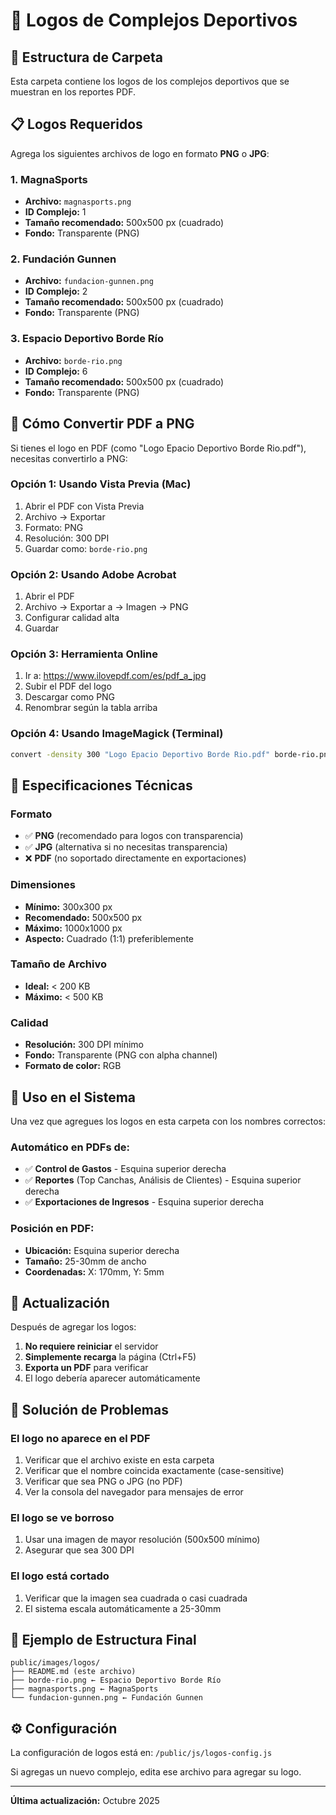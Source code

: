 # 🎨 Logos de Complejos Deportivos

## 📁 Estructura de Carpeta

Esta carpeta contiene los logos de los complejos deportivos que se muestran en los reportes PDF.

## 📋 Logos Requeridos

Agrega los siguientes archivos de logo en formato **PNG** o **JPG**:

### 1. MagnaSports
- **Archivo:** `magnasports.png`
- **ID Complejo:** 1
- **Tamaño recomendado:** 500x500 px (cuadrado)
- **Fondo:** Transparente (PNG)

### 2. Fundación Gunnen
- **Archivo:** `fundacion-gunnen.png`
- **ID Complejo:** 2
- **Tamaño recomendado:** 500x500 px (cuadrado)
- **Fondo:** Transparente (PNG)

### 3. Espacio Deportivo Borde Río
- **Archivo:** `borde-rio.png`
- **ID Complejo:** 6
- **Tamaño recomendado:** 500x500 px (cuadrado)
- **Fondo:** Transparente (PNG)

## 🔧 Cómo Convertir PDF a PNG

Si tienes el logo en PDF (como "Logo Epacio Deportivo Borde Rio.pdf"), necesitas convertirlo a PNG:

### Opción 1: Usando Vista Previa (Mac)
1. Abrir el PDF con Vista Previa
2. Archivo → Exportar
3. Formato: PNG
4. Resolución: 300 DPI
5. Guardar como: `borde-rio.png`

### Opción 2: Usando Adobe Acrobat
1. Abrir el PDF
2. Archivo → Exportar a → Imagen → PNG
3. Configurar calidad alta
4. Guardar

### Opción 3: Herramienta Online
1. Ir a: https://www.ilovepdf.com/es/pdf_a_jpg
2. Subir el PDF del logo
3. Descargar como PNG
4. Renombrar según la tabla arriba

### Opción 4: Usando ImageMagick (Terminal)
```bash
convert -density 300 "Logo Epacio Deportivo Borde Rio.pdf" borde-rio.png
```

## 📐 Especificaciones Técnicas

### Formato
- ✅ **PNG** (recomendado para logos con transparencia)
- ✅ **JPG** (alternativa si no necesitas transparencia)
- ❌ **PDF** (no soportado directamente en exportaciones)

### Dimensiones
- **Mínimo:** 300x300 px
- **Recomendado:** 500x500 px
- **Máximo:** 1000x1000 px
- **Aspecto:** Cuadrado (1:1) preferiblemente

### Tamaño de Archivo
- **Ideal:** < 200 KB
- **Máximo:** < 500 KB

### Calidad
- **Resolución:** 300 DPI mínimo
- **Fondo:** Transparente (PNG con alpha channel)
- **Formato de color:** RGB

## 🎯 Uso en el Sistema

Una vez que agregues los logos en esta carpeta con los nombres correctos:

### Automático en PDFs de:
- ✅ **Control de Gastos** - Esquina superior derecha
- ✅ **Reportes** (Top Canchas, Análisis de Clientes) - Esquina superior derecha
- ✅ **Exportaciones de Ingresos** - Esquina superior derecha

### Posición en PDF:
- **Ubicación:** Esquina superior derecha
- **Tamaño:** 25-30mm de ancho
- **Coordenadas:** X: 170mm, Y: 5mm

## 🔄 Actualización

Después de agregar los logos:

1. **No requiere reiniciar** el servidor
2. **Simplemente recarga** la página (Ctrl+F5)
3. **Exporta un PDF** para verificar
4. El logo debería aparecer automáticamente

## 🐛 Solución de Problemas

### El logo no aparece en el PDF
1. Verificar que el archivo existe en esta carpeta
2. Verificar que el nombre coincida exactamente (case-sensitive)
3. Verificar que sea PNG o JPG (no PDF)
4. Ver la consola del navegador para mensajes de error

### El logo se ve borroso
1. Usar una imagen de mayor resolución (500x500 mínimo)
2. Asegurar que sea 300 DPI

### El logo está cortado
1. Verificar que la imagen sea cuadrada o casi cuadrada
2. El sistema escala automáticamente a 25-30mm

## 📝 Ejemplo de Estructura Final

```
public/images/logos/
├── README.md (este archivo)
├── borde-rio.png ← Espacio Deportivo Borde Río
├── magnasports.png ← MagnaSports
└── fundacion-gunnen.png ← Fundación Gunnen
```

## ⚙️ Configuración

La configuración de logos está en: `/public/js/logos-config.js`

Si agregas un nuevo complejo, edita ese archivo para agregar su logo.

---

**Última actualización:** Octubre 2025


